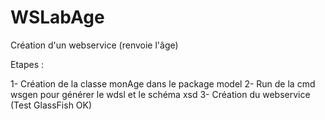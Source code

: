 # WSLabAge
Création d'un webservice (renvoie l'âge)

Etapes : 

1- Création de la classe monAge dans le package model
2- Run de la cmd wsgen pour générer le wdsl et le schéma xsd
3- Création du webservice (Test GlassFish OK)
